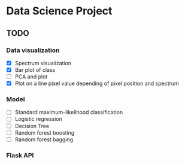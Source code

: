 # Data Science Project

## TODO

### Data visualization

* [X] Spectrum visualization  
* [X] Bar plot of class  
* [ ] PCA and plot  
* [X] Plot on a line pixel value depending of pixel position and spectrum

### Model

* [ ] Standard maximum-likelihood classification
* [ ] Logistic regression
* [ ] Decision Tree
* [ ] Random forest boosting
* [ ] Random forest bagging

### Flask API
